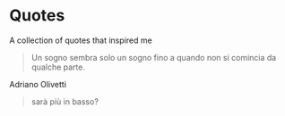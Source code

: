 # Quotes
A collection of quotes that inspired me

> Un sogno sembra solo un sogno fino a quando non si comincia da qualche parte.

Adriano Olivetti


> sarà più in basso?
